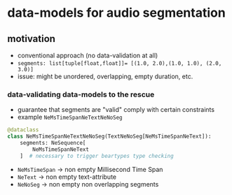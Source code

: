 # data-models for audio segmentation
## motivation
- conventional approach (no data-validation at all)
- `segments: list[tuple[float,float]]= [(1.0, 2.0),(1.0, 1.0), (2.0, 3.0)]`
- issue: might be unordered, overlapping, empty duration, etc.
### data-validating data-models to the rescue
- guarantee that segments are "valid" comply with certain constraints
- example `NeMsTimeSpanNeTextNeNoSeg`
```python
@dataclass
class NeMsTimeSpanNeTextNeNoSeg(TextNeNoSeg[NeMsTimeSpanNeText]):
    segments: NeSequence[
        NeMsTimeSpanNeText
    ]  # necessary to trigger beartypes type checking
```
- `NeMsTimeSpan` -> non empty Millisecond Time Span
- `NeText` -> non empty text-attribute
- `NeNoSeg` -> non empty non overlapping segments